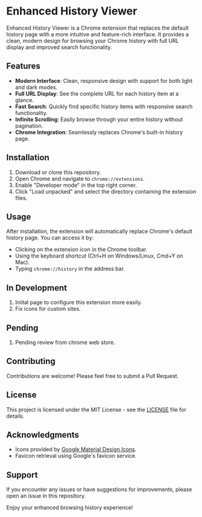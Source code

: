 # Enhanced History Viewer

Enhanced History Viewer is a Chrome extension that replaces the default history page with a more intuitive and feature-rich interface. It provides a clean, modern design for browsing your Chrome history with full URL display and improved search functionality.

## Features

- **Modern Interface**: Clean, responsive design with support for both light and dark modes.
- **Full URL Display**: See the complete URL for each history item at a glance.
- **Fast Search**: Quickly find specific history items with responsive search functionality.
- **Infinite Scrolling**: Easily browse through your entire history without pagination.
- **Chrome Integration**: Seamlessly replaces Chrome's built-in history page.

## Installation

1. Download or clone this repository.
2. Open Chrome and navigate to `chrome://extensions`.
3. Enable "Developer mode" in the top right corner.
4. Click "Load unpacked" and select the directory containing the extension files.

## Usage

After installation, the extension will automatically replace Chrome's default history page. You can access it by:

- Clicking on the extension icon in the Chrome toolbar.
- Using the keyboard shortcut (Ctrl+H on Windows/Linux, Cmd+Y on Mac).
- Typing `chrome://history` in the address bar.

## In Development

1. Iniital page to configure this extension more easily.
2. Fix icons for custom sites.

## Pending
1. Pending review from chrome web store.

## Contributing

Contributions are welcome! Please feel free to submit a Pull Request.

## License

This project is licensed under the MIT License - see the [LICENSE](LICENSE) file for details.

## Acknowledgments

- Icons provided by [Google Material Design Icons](https://material.io/resources/icons/).
- Favicon retrieval using Google's favicon service.

## Support

If you encounter any issues or have suggestions for improvements, please open an issue in this repository.

Enjoy your enhanced browsing history experience!

